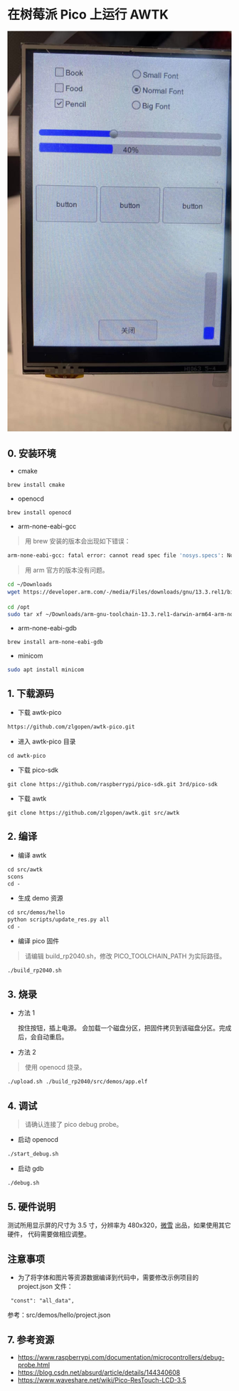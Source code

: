 # 在树莓派 Pico 上运行 AWTK

![pico](docs/images/pico_ui.jpg)

## 0. 安装环境

* cmake

```sh
brew install cmake
```

* openocd

```sh
brew install openocd
```

* arm-none-eabi-gcc

> 用 brew 安装的版本会出现如下错误：

```sh
arm-none-eabi-gcc: fatal error: cannot read spec file 'nosys.specs': No such file or directory
```

> 用 arm 官方的版本没有问题。
```sh
cd ~/Downloads
wget https://developer.arm.com/-/media/Files/downloads/gnu/13.3.rel1/binrel/arm-gnu-toolchain-13.3.rel1-darwin-arm64-arm-none-eabi.tar.xz

cd /opt
sudo tar xf ~/Downloads/arm-gnu-toolchain-13.3.rel1-darwin-arm64-arm-none-eabi.tar.xz
```

* arm-none-eabi-gdb

```sh
brew install arm-none-eabi-gdb
```

* minicom

```sh
sudo apt install minicom
```

## 1. 下载源码

* 下载 awtk-pico

```sh
https://github.com/zlgopen/awtk-pico.git
```

* 进入 awtk-pico 目录
```
cd awtk-pico
```

* 下载 pico-sdk

```
git clone https://github.com/raspberrypi/pico-sdk.git 3rd/pico-sdk
```

* 下载 awtk

```
git clone https://github.com/zlgopen/awtk.git src/awtk
```

## 2. 编译

* 编译 awtk

```
cd src/awtk
scons
cd -
```

* 生成 demo 资源

```
cd src/demos/hello
python scripts/update_res.py all
cd -
```

* 编译 pico 固件

> 请编辑 build_rp2040.sh，修改 PICO\_TOOLCHAIN\_PATH 为实际路径。

```sh
./build_rp2040.sh
```

## 3. 烧录

* 方法 1

  按住按钮，插上电源。 会加载一个磁盘分区，把固件拷贝到该磁盘分区。完成后，会自动重启。

* 方法 2

> 使用 openocd 烧录。

```sh
./upload.sh ./build_rp2040/src/demos/app.elf
```

## 4. 调试

> 请确认连接了 pico debug probe。

* 启动 openocd

```sh
./start_debug.sh 
```

* 启动 gdb

```sh
./debug.sh 
```

## 5. 硬件说明

测试所用显示屏的尺寸为 3.5 寸，分辨率为 480x320，[微雪](https://www.waveshare.net/wiki/Pico-ResTouch-LCD-3.5) 出品，如果使用其它硬件， 代码需要做相应调整。

## 注意事项

* 为了将字体和图片等资源数据编译到代码中，需要修改示例项目的 project.json 文件：

```
 "const": "all_data",
```

参考：src/demos/hello/project.json

## 7. 参考资源

* https://www.raspberrypi.com/documentation/microcontrollers/debug-probe.html
* https://blog.csdn.net/absurd/article/details/144340608
* https://www.waveshare.net/wiki/Pico-ResTouch-LCD-3.5
  
